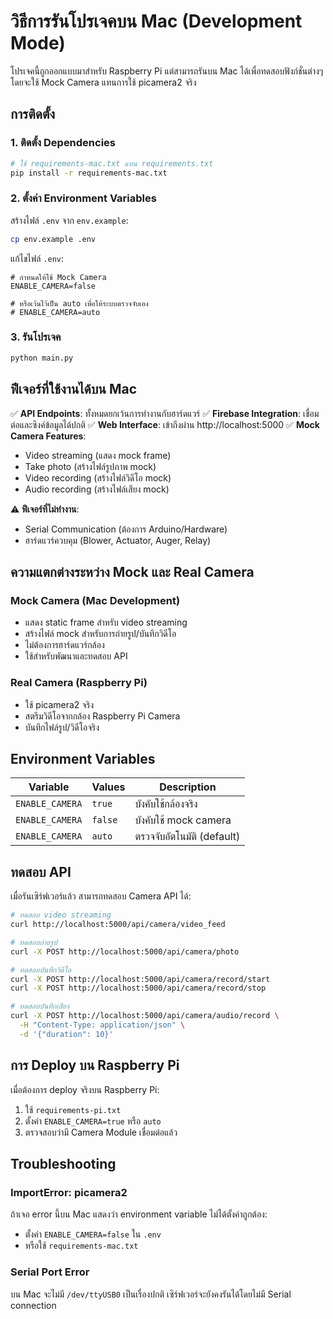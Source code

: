 # วิธีการรันโปรเจคบน Mac (Development Mode)

โปรเจคนี้ถูกออกแบบมาสำหรับ Raspberry Pi แต่สามารถรันบน Mac ได้เพื่อทดสอบฟังก์ชั่นต่างๆ โดยจะใช้ Mock Camera แทนการใช้ picamera2 จริง

## การติดตั้ง

### 1. ติดตั้ง Dependencies

```bash
# ใช้ requirements-mac.txt แทน requirements.txt
pip install -r requirements-mac.txt
```

### 2. ตั้งค่า Environment Variables

สร้างไฟล์ `.env` จาก `env.example`:

```bash
cp env.example .env
```

แก้ไขไฟล์ `.env`:

```env
# กำหนดให้ใช้ Mock Camera
ENABLE_CAMERA=false

# หรือเว้นไว้เป็น auto เพื่อให้ระบบตรวจจับเอง
# ENABLE_CAMERA=auto
```

### 3. รันโปรเจค

```bash
python main.py
```

## ฟีเจอร์ที่ใช้งานได้บน Mac

✅ **API Endpoints**: ทั้งหมดยกเว้นการทำงานกับฮาร์ดแวร์
✅ **Firebase Integration**: เชื่อมต่อและซิงค์ข้อมูลได้ปกติ
✅ **Web Interface**: เข้าถึงผ่าน http://localhost:5000
✅ **Mock Camera Features**:
- Video streaming (แสดง mock frame)
- Take photo (สร้างไฟล์รูปภาพ mock)
- Video recording (สร้างไฟล์วิดีโอ mock)
- Audio recording (สร้างไฟล์เสียง mock)

⚠️ **ฟีเจอร์ที่ไม่ทำงาน**: 
- Serial Communication (ต้องการ Arduino/Hardware)
- ฮาร์ดแวร์ควบคุม (Blower, Actuator, Auger, Relay)

## ความแตกต่างระหว่าง Mock และ Real Camera

### Mock Camera (Mac Development)
- แสดง static frame สำหรับ video streaming
- สร้างไฟล์ mock สำหรับการถ่ายรูป/บันทึกวิดีโอ
- ไม่ต้องการฮาร์ดแวร์กล้อง
- ใช้สำหรับพัฒนาและทดสอบ API

### Real Camera (Raspberry Pi)
- ใช้ picamera2 จริง
- สตรีมวิดีโอจากกล้อง Raspberry Pi Camera
- บันทึกไฟล์รูป/วิดีโอจริง

## Environment Variables

| Variable | Values | Description |
|----------|---------|-------------|
| `ENABLE_CAMERA` | `true` | บังคับใช้กล้องจริง |
| `ENABLE_CAMERA` | `false` | บังคับใช้ mock camera |
| `ENABLE_CAMERA` | `auto` | ตรวจจับอัตโนมัติ (default) |

## ทดสอบ API

เมื่อรันเซิร์ฟเวอร์แล้ว สามารถทดสอบ Camera API ได้:

```bash
# ทดสอบ video streaming
curl http://localhost:5000/api/camera/video_feed

# ทดสอบถ่ายรูป
curl -X POST http://localhost:5000/api/camera/photo

# ทดสอบบันทึกวิดีโอ
curl -X POST http://localhost:5000/api/camera/record/start
curl -X POST http://localhost:5000/api/camera/record/stop

# ทดสอบบันทึกเสียง
curl -X POST http://localhost:5000/api/camera/audio/record \
  -H "Content-Type: application/json" \
  -d '{"duration": 10}'
```

## การ Deploy บน Raspberry Pi

เมื่อต้องการ deploy จริงบน Raspberry Pi:

1. ใช้ `requirements-pi.txt`
2. ตั้งค่า `ENABLE_CAMERA=true` หรือ `auto`
3. ตรวจสอบว่ามี Camera Module เชื่อมต่อแล้ว

## Troubleshooting

### ImportError: picamera2
ถ้าเจอ error นี้บน Mac แสดงว่า environment variable ไม่ได้ตั้งค่าถูกต้อง:
- ตั้งค่า `ENABLE_CAMERA=false` ใน `.env`
- หรือใช้ `requirements-mac.txt`

### Serial Port Error
บน Mac จะไม่มี `/dev/ttyUSB0` เป็นเรื่องปกติ เซิร์ฟเวอร์จะยังคงรันได้โดยไม่มี Serial connection 